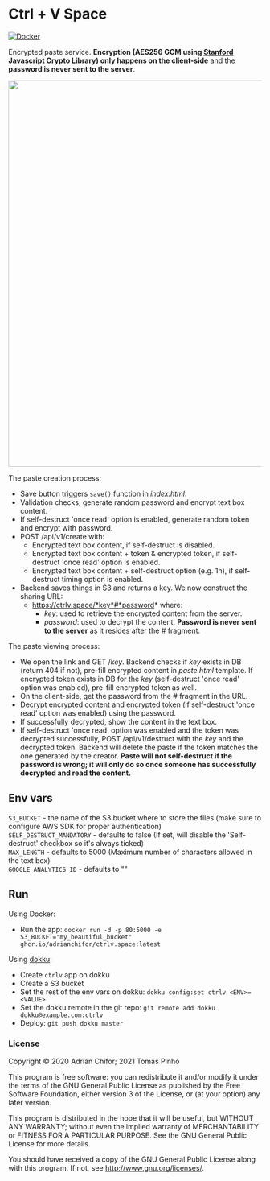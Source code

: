 # Ctrl + V Space

[![Docker](https://github.com/adrianchifor/ctrlv.space/workflows/Publish%20Docker/badge.svg)](https://github.com/adrianchifor/ctrlv.space/actions?query=workflow%3A%22Publish+Docker%22)

Encrypted paste service. **Encryption (AES256 GCM using [Stanford Javascript Crypto Library](http://bitwiseshiftleft.github.io/sjcl/)) only happens on the client-side** and the **password is never sent to the server**.

<img src="./ctrlv.png" width="768">

The paste creation process:
- Save button triggers `save()` function in *index.html*.
- Validation checks, generate random password and encrypt text box content.
- If self-destruct 'once read' option is enabled, generate random token and encrypt with password.
- POST /api/v1/create with:
    - Encrypted text box content, if self-destruct is disabled.
    - Encrypted text box content + token & encrypted token, if self-destruct 'once read' option is enabled.
    - Encrypted text box content + self-destruct option (e.g. 1h), if self-destruct timing option is enabled.
- Backend saves things in S3 and returns a key. We now construct the sharing URL:
    - https://ctrlv.space/*key*#*password* where:
        - *key*: used to retrieve the encrypted content from the server.
        - *password*: used to decrypt the content. **Password is never sent to the server** as it resides after the # fragment.

The paste viewing process:
- We open the link and GET /*key*. Backend checks if *key* exists in DB (return 404 if not), pre-fill encrypted content in *paste.html* template. If encrypted token exists in DB for the *key* (self-destruct 'once read' option was enabled), pre-fill encrypted token as well.
- On the client-side, get the password from the # fragment in the URL.
- Decrypt encrypted content and encrypted token (if self-destruct 'once read' option was enabled) using the password.
- If successfully decrypted, show the content in the text box.
- If self-destruct 'once read' option was enabled and the token was decrypted successfully, POST /api/v1/destruct with the *key* and the decrypted token. Backend will delete the paste if the token matches the one generated by the creator. **Paste will not self-destruct if the password is wrong; it will only do so once someone has successfully decrypted and read the content.**

## Env vars

`S3_BUCKET` - the name of the S3 bucket where to store the files (make sure to configure AWS SDK for proper authentication)<br>
`SELF_DESTRUCT_MANDATORY` - defaults to false (If set, will disable the 'Self-destruct' checkbox so it's always ticked)<br>
`MAX_LENGTH` - defaults to 5000 (Maximum number of characters allowed in the text box)<br>
`GOOGLE_ANALYTICS_ID` - defaults to ""

## Run

Using Docker:
* Run the app: `docker run -d -p 80:5000 -e S3_BUCKET="my_beautiful_bucket" ghcr.io/adrianchifor/ctrlv.space:latest`

Using [dokku](http://dokku.viewdocs.io/dokku/):
* Create `ctrlv` app on dokku
* Create a S3 bucket
* Set the rest of the env vars on dokku: `dokku config:set ctrlv <ENV>=<VALUE>`
* Set the dokku remote in the git repo:
`git remote add dokku dokku@example.com:ctrlv`
* Deploy:
`git push dokku master`

### License

Copyright &copy; 2020 Adrian Chifor; 2021 Tomás Pinho

This program is free software: you can redistribute it and/or modify
it under the terms of the GNU General Public License as published by
the Free Software Foundation, either version 3 of the License, or
(at your option) any later version.

This program is distributed in the hope that it will be useful,
but WITHOUT ANY WARRANTY; without even the implied warranty of
MERCHANTABILITY or FITNESS FOR A PARTICULAR PURPOSE.  See the
GNU General Public License for more details.

You should have received a copy of the GNU General Public License
along with this program. If not, see <http://www.gnu.org/licenses/>.
